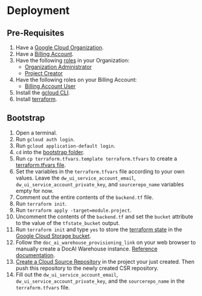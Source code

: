 # Deployment

## Pre-Requisites

1. Have a [Google Cloud Organization](https://cloud.google.com/resource-manager/docs/creating-managing-organization).
1. Have a [Billing Account](https://cloud.google.com/billing/docs/how-to/manage-billing-account).
1. Have the following [roles](https://cloud.google.com/iam/docs/roles-overview) in your Organization:
    * [Organization Administrator](https://cloud.google.com/iam/docs/understanding-roles#resourcemanager.organizationAdmin)
    * [Project Creator](https://cloud.google.com/iam/docs/understanding-roles#resourcemanager.projectCreator)
1. Have the following roles on your Billing Account:
    * [Billing Account User](https://cloud.google.com/billing/docs/how-to/billing-access#overview-of-cloud-billing-roles-in-cloud-iam)
1. Install the [gcloud CLI](https://cloud.google.com/sdk/docs/install).
1. Install [terraform](https://developer.hashicorp.com/terraform/downloads).

## Bootstrap

1. Open a terminal.
1. Run `gcloud auth login`.
1. Run `gcloud application-default login`.
1. `cd` into the [bootstrap folder](../infra/deployment/terraform/bootstrap).
1. Run `cp terraform.tfvars.template terraform.tfvars` to create a [terraform.tfvars file](infra/deployment/terraform/bootstrap).
1. Set the variables in the `terraform.tfvars` file according to your own values. Leave the `dw_ui_service_account_email`, `dw_ui_service_account_private_key`, and `sourcerepo_name` variables empty for now.
1. Comment out the entire contents of the `backend.tf` file.
1. Run `terraform init`.
1. Run `terraform apply -target=module.project`.
1. Uncomment the contents of the `backend.tf` and set the `bucket` attribute to the value of the `tfstate_bucket` output.
1. Run `terraform init` and type `yes` to store the [terraform state](https://developer.hashicorp.com/terraform/language/state) in the [Google Cloud Storage bucket](https://developer.hashicorp.com/terraform/language/settings/backends/gcs). 
1. Follow the `doc_ai_warehouse_provisioning_link` on your web browser to manually create a DocAI Warehouse instance. [Reference documentation](https://cloud.google.com/document-warehouse/docs/quickstart#provision-cloud-console).
1. [Create a Cloud Source Repository](https://cloud.google.com/source-repositories/docs/creating-an-empty-repository#gcloud) in the project your just created. Then push this repository to the newly created CSR repository.
1. Fill out the `dw_ui_service_account_email`, `dw_ui_service_account_private_key`, and the `sourcerepo_name` in the `terraform.tfvars` file.